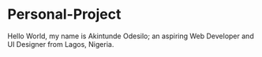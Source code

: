 # Personal-Project
Hello World, my name is Akintunde Odesilo; an aspiring Web Developer and UI Designer from Lagos, Nigeria.
